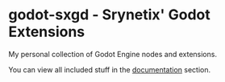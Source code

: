 # godot-sxgd - Srynetix' Godot Extensions

My personal collection of Godot Engine nodes and extensions.

You can view all included stuff in the [documentation](./docs/readme.md) section.
